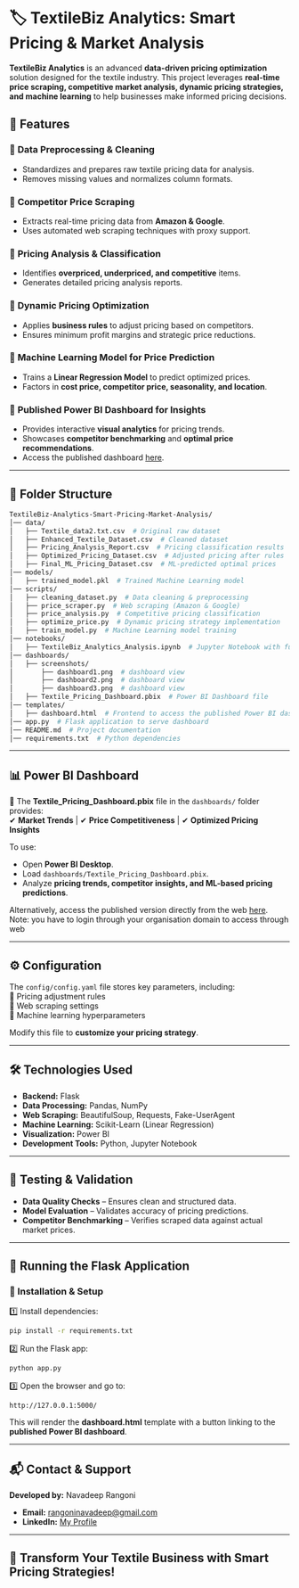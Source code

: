 # 🏷️ TextileBiz Analytics: Smart Pricing & Market Analysis  

**TextileBiz Analytics** is an advanced **data-driven pricing optimization** solution designed for the textile industry. This project leverages **real-time price scraping, competitive market analysis, dynamic pricing strategies, and machine learning** to help businesses make informed pricing decisions.  

## 🚀 Features  

### 🔹 **Data Preprocessing & Cleaning**  
- Standardizes and prepares raw textile pricing data for analysis.  
- Removes missing values and normalizes column formats.  

### 🔹 **Competitor Price Scraping**  
- Extracts real-time pricing data from **Amazon & Google**.  
- Uses automated web scraping techniques with proxy support.  

### 🔹 **Pricing Analysis & Classification**  
- Identifies **overpriced, underpriced, and competitive** items.  
- Generates detailed pricing analysis reports.  

### 🔹 **Dynamic Pricing Optimization**  
- Applies **business rules** to adjust pricing based on competitors.  
- Ensures minimum profit margins and strategic price reductions.  

### 🔹 **Machine Learning Model for Price Prediction**  
- Trains a **Linear Regression Model** to predict optimized prices.  
- Factors in **cost price, competitor price, seasonality, and location**.  

### 🔹 **Published Power BI Dashboard for Insights**  
- Provides interactive **visual analytics** for pricing trends.  
- Showcases **competitor benchmarking** and **optimal price recommendations**.  
- Access the published dashboard [here](https://app.powerbi.com/groups/me/reports/2463b25e-78d9-4a68-b252-e803860fe98c?ctid=b45e253c-d9f0-4c81-b778-8d3197741240&pbi_source=linkShare).  

---

## 📂 Folder Structure  

```bash
TextileBiz-Analytics-Smart-Pricing-Market-Analysis/
│── data/
│   ├── Textile_data2.txt.csv  # Original raw dataset
│   ├── Enhanced_Textile_Dataset.csv  # Cleaned dataset
│   ├── Pricing_Analysis_Report.csv  # Pricing classification results
│   ├── Optimized_Pricing_Dataset.csv  # Adjusted pricing after rules
│   ├── Final_ML_Pricing_Dataset.csv  # ML-predicted optimal prices
│── models/
│   ├── trained_model.pkl  # Trained Machine Learning model
│── scripts/
│   ├── cleaning_dataset.py  # Data cleaning & preprocessing
│   ├── price_scraper.py  # Web scraping (Amazon & Google)
│   ├── price_analysis.py  # Competitive pricing classification
│   ├── optimize_price.py  # Dynamic pricing strategy implementation
│   ├── train_model.py  # Machine Learning model training
│── notebooks/
│   ├── TextileBiz_Analytics_Analysis.ipynb  # Jupyter Notebook with full pipeline
│── dashboards/
│   ├── screenshots/
│       ├── dashboard1.png  # dashboard view
│       ├── dashboard2.png  # dashboard view
│       ├── dashboard3.png  # dashboard view
│   ├── Textile_Pricing_Dashboard.pbix  # Power BI Dashboard file
│── templates/
│   ├── dashboard.html  # Frontend to access the published Power BI dashboard
│── app.py  # Flask application to serve dashboard
│── README.md  # Project documentation
│── requirements.txt  # Python dependencies
```
---

## 📊 Power BI Dashboard  
📌 The **Textile_Pricing_Dashboard.pbix** file in the `dashboards/` folder provides:  
✔ **Market Trends** | ✔ **Price Competitiveness** | ✔ **Optimized Pricing Insights**  

To use:  
- Open **Power BI Desktop**.  
- Load `dashboards/Textile_Pricing_Dashboard.pbix`.  
- Analyze **pricing trends, competitor insights, and ML-based pricing predictions**.  

Alternatively, access the published version directly from the web [here](https://app.powerbi.com/groups/me/reports/2463b25e-78d9-4a68-b252-e803860fe98c?ctid=b45e253c-d9f0-4c81-b778-8d3197741240&pbi_source=linkShare).  
Note: you have to login through your organisation domain to access through web

---

## ⚙️ Configuration  
The `config/config.yaml` file stores key parameters, including:  
🔹 Pricing adjustment rules  
🔹 Web scraping settings  
🔹 Machine learning hyperparameters  

Modify this file to **customize your pricing strategy**.

---

## 🛠️ Technologies Used  
- **Backend:** Flask  
- **Data Processing:** Pandas, NumPy  
- **Web Scraping:** BeautifulSoup, Requests, Fake-UserAgent  
- **Machine Learning:** Scikit-Learn (Linear Regression)  
- **Visualization:** Power BI  
- **Development Tools:** Python, Jupyter Notebook  

---

## 📝 Testing & Validation  
- **Data Quality Checks** – Ensures clean and structured data.  
- **Model Evaluation** – Validates accuracy of pricing predictions.  
- **Competitor Benchmarking** – Verifies scraped data against actual market prices.  

---

## 📝 Running the Flask Application  

### 🔧 Installation & Setup  

1️⃣ Install dependencies:  
```bash
pip install -r requirements.txt
```

2️⃣ Run the Flask app:  
```bash
python app.py
```

3️⃣ Open the browser and go to:  
```
http://127.0.0.1:5000/
```
This will render the **dashboard.html** template with a button linking to the **published Power BI dashboard**.  

---

## 📬 Contact & Support  
**Developed by:** Navadeep Rangoni  
- **Email:** rangoninavadeep@gmail.com
- **LinkedIn:** [My Profile](https://www.linkedin.com/in/navadeep-rangoni-b647382b0/)  

---

## 🚀 Transform Your Textile Business with Smart Pricing Strategies!  
